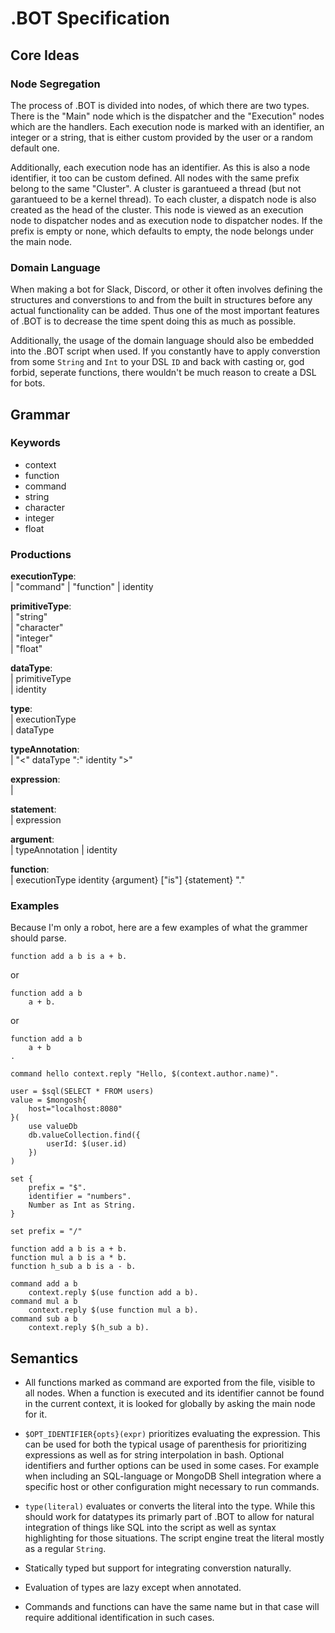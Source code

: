 # .BOT Specification

## Core Ideas

### Node Segregation

The process of .BOT is divided into nodes, of which there are two types. There
is the "Main" node which is the dispatcher and the "Execution" nodes which are
the handlers. Each execution node is marked with an identifier, an integer or a
string, that is either custom provided by the user or a random default one.

Additionally, each execution node has an identifier. As this is also a node
identifier, it too can be custom defined. All nodes with the same prefix belong
to the same "Cluster". A cluster is garantueed a thread (but not garantueed to
be a kernel thread). To each cluster, a dispatch node is also created as the
head of the cluster. This node is viewed as an execution node to dispatcher
nodes and as execution node to dispatcher nodes. If the prefix is empty or none,
which defaults to empty, the node belongs under the main node.

### Domain Language

When making a bot for Slack, Discord, or other it often involves defining the
structures and converstions to and from the built in structures before any
actual functionality can be added. Thus one of the most important features of
.BOT is to decrease the time spent doing this as much as possible.

Additionally, the usage of the domain language should also be embedded into the
.BOT script when used. If you constantly have to apply converstion from some
`String` and `Int` to your DSL `ID` and back with casting or, god forbid,
seperate functions, there wouldn't be much reason to create a DSL for bots.

## Grammar

### Keywords

- context
- function
- command
- string
- character
- integer
- float

### Productions

**executionType**:\
| "command"
| "function"
| identity

**primitiveType**:\
| "string"\
| "character"\
| "integer"\
| "float"

**dataType**:\
| primitiveType\
| identity

**type**:\
| executionType\
| dataType

**typeAnnotation**:\
| "<" dataType ":" identity ">"

**expression**:\
|

**statement**:\
| expression

**argument**:\
| typeAnnotation
| identity

**function**:\
| executionType identity {argument} ["is"] {statement} "."

### Examples
<!-- I don't remember why I wrote that I'm only a robot -->
Because I'm only a robot, here are a few examples of what the grammer should parse.

```
function add a b is a + b.
```
or
```
function add a b
    a + b.
```
or
```
function add a b
    a + b
.
```

```
command hello context.reply "Hello, $(context.author.name)".
```

```
user = $sql(SELECT * FROM users)
value = $mongosh{
    host="localhost:8080"
}( 
    use valueDb
    db.valueCollection.find({
        userId: $(user.id)
    })
)
```

```
set {
    prefix = "$".
    identifier = "numbers".
    Number as Int as String.
}

set prefix = "/"

function add a b is a + b.
function mul a b is a * b.
function h_sub a b is a - b.

command add a b
    context.reply $(use function add a b).
command mul a b
    context.reply $(use function mul a b).
command sub a b
    context.reply $(h_sub a b).
```

## Semantics

- All functions marked as command are exported from the file, visible to all nodes. When a function is executed and its identifier cannot be found in the current context, it is looked for globally by asking the main node for it.

- `$OPT_IDENTIFIER{opts}(expr)` prioritizes evaluating the expression. This can be used for both the typical usage of parenthesis for prioritizing expressions as well as for string interpolation in bash. Optional identifiers and further options can be used in some cases. For example when including an SQL-language or MongoDB Shell integration where a specific host or other configuration might necessary to run commands.

- `type(literal)` evaluates or converts the literal into the type. While this should work for datatypes its primarly part of .BOT to allow for natural integration of things like SQL into the script as well as syntax highlighting for those situations. The script engine treat the literal mostly as a regular `String`.

- Statically typed but support for integrating converstion naturally.

- Evaluation of types are lazy except when annotated.

- Commands and functions can have the same name but in that case will require additional identification in such cases.
